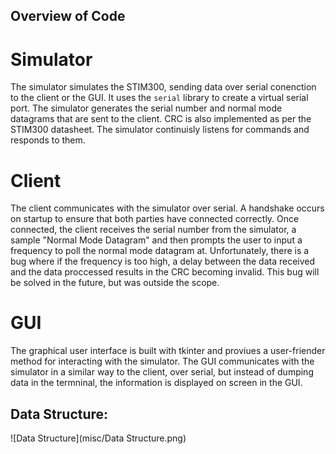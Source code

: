 ## Overview of Code

# Simulator

The simulator simulates the STIM300, sending data over serial conenction to the client or the GUI.
It uses the `serial` library to create a virtual serial port.
The simulator generates the serial number and normal mode datagrams that are sent to the client.
CRC is also implemented as per the STIM300 datasheet.
The simulator continuisly listens for commands and responds to them.

# Client
The client communicates with the simulator over serial. A handshake occurs on startup to ensure that both parties have connected correctly.
Once connected, the client receives the serial number from the simulator, a sample "Normal Mode Datagram" and then prompts the user to input a frequency to poll the normal mode datagram at. Unfortunately, there is a bug where if the frequency is too high, a delay between the data received and the data proccessed results in the CRC becoming invalid. This bug will be solved in the future, but was outside the scope.

# GUI
The graphical user interface is built with tkinter and proviues a user-friender method for interacting with the simulator.
The GUI communicates with the simulator in a similar way to the client, over serial, but instead of dumping data in the termninal, the information is displayed on screen in the GUI.


## Data Structure:

![Data Structure](misc/Data Structure.png)